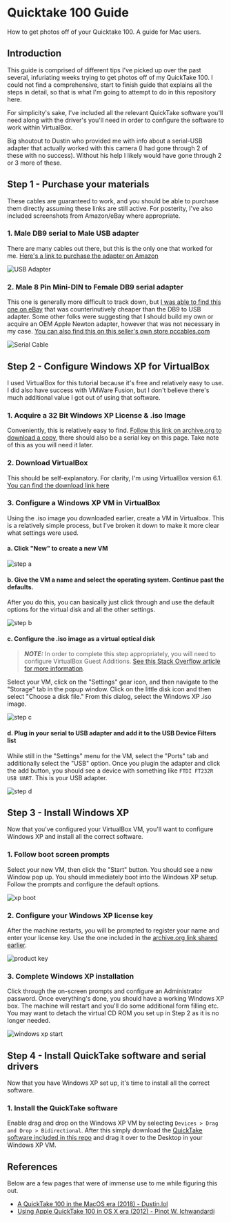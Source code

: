 # Quicktake 100 Guide

How to get photos off of your Quicktake 100. A guide for Mac users. 

## Introduction

This guide is comprised of different tips I've picked up over the past several, infuriating weeks trying to get photos off of my QuickTake 100. I could not find a comprehensive, start to finish guide that explains all the steps in detail, so that is what I'm going to attempt to do in this repository here. 

For simplicity's sake, I've included all the relevant QuickTake software you'll need along with the driver's you'll need in order to configure the software to work within VirtualBox. 

Big shoutout to Dustin who provided me with info about a serial-USB adapter that actually worked with this camera (I had gone through 2 of these with no success). Without his help I likely would have gone through 2 or 3 more of these. 

## Step 1 - Purchase your materials

These cables are guaranteed to work, and you should be able to purchase them directly assuming these links are still active. For posterity, I've also included screenshots from Amazon/eBay where appropriate. 

### 1. Male DB9 serial to Male USB adapter

There are many cables out there, but this is the only one that worked for me. [Here's a link to purchase the adapter on Amazon](https://www.amazon.com/gp/product/B004ES1S14/)

![USB Adapter](images/usbadapter.jpg)

### 2. Male 8 Pin Mini-DIN to Female DB9 serial adapter

This one is generally more difficult to track down, but [I was able to find this one on eBay](https://www.ebay.com/itm/184203852259) that was counterinutively cheaper than the DB9 to USB adapter. Some other folks were suggesting that I should build my own or acquire an OEM Apple Newton adapter, however that was not necessary in my case. [You can also find this on this seller's own store pccables.com](https://pccables.com/cgi-bin/orders6.cgi?action=Search&search=db9+female+to+8-pin+mini+din)

![Serial Cable](images/serialcable.jpg)


## Step 2 - Configure Windows XP for VirtualBox

I used VirtualBox for this tutorial because it's free and relatively easy to use. I did also have success with VMWare Fusion, but I don't believe there's much additional value I got out of using that software. 

### 1. Acquire a 32 Bit Windows XP License & .iso Image

Conveniently, this is relatively easy to find. [Follow this link on archive.org to download a copy](https://archive.org/details/WinXPProSP3x86), there should also be a serial key on this page. Take note of this as you will need it later. 

### 2. Download VirtualBox

This should be self-explanatory. For clarity, I'm using VirtualBox version 6.1. [You can find the download link here](https://www.virtualbox.org/wiki/Downloads)

### 3. Configure a Windows XP VM in VirtualBox

Using the .iso image you downloaded earlier, create a VM in Virtualbox. This is a relatively simple process, but I've broken it down to make it more clear what settings were used.

#### a. Click "New" to create a new VM

![step a](images/vbox_stepa.png)

#### b. Give the VM a name and select the operating system. Continue past the defaults.

After you do this, you can basically just click through and use the default options for the virtual disk and all the other settings.

![step b](images/vbox_stepb.png)

#### c. Configure the .iso image as a virtual optical disk 

> **_NOTE:_** In order to complete this step appropriately, you will need to configure VirtualBox Guest Additions. [See this Stack Overflow article for more information](https://stackoverflow.com/questions/41691803/how-to-install-guest-addition-in-mac-os-as-guest-and-windows-machine-as-host).

Select your VM, click on the "Settings" gear icon, and then navigate to the "Storage" tab in the popup window. Click on the little disk icon and then select "Choose a disk file." From this dialog, select the Windows XP .iso image. 

![step c](images/vbox_stepc.png)

#### d. Plug in your serial to USB adapter and add it to the USB Device Filters list

While still in the "Settings" menu for the VM, select the "Ports" tab and additionally select the "USB" option. Once you plugin the adapter and click the add button, you should see a device with something like `FTDI FT232R USB UART`. This is your USB adapter. 

![step d](images/vbox_stepd.png)

## Step 3 - Install Windows XP

Now that you've configured your VirtualBox VM, you'll want to configure Windows XP and install all the correct software. 

### 1. Follow boot screen prompts

Select your new VM, then click the "Start" button. You should see a new Window pop up. You should immediately boot into the Windows XP setup. Follow the prompts and configure the default options. 

![xp boot](images/xpboot.png)

### 2. Configure your Windows XP license key

After the machine restarts, you will be prompted to register your name and enter your license key. Use the one included in the [archive.org link shared earlier](https://archive.org/details/WinXPProSP3x86).

![product key](images/productkey.png)

### 3. Complete Windows XP installation

Click through the on-screen prompts and configure an Administrator password. Once everything's done, you should have a working Windows XP box. The machine will restart and you'll do some additional form filling etc. You may want to detach the virtual CD ROM you set up in Step 2 as it is no longer needed. 

![windows xp start](images/windowsxpstart.png)

## Step 4 - Install QuickTake software and serial drivers

Now that you have Windows XP set up, it's time to install all the correct software. 

### 1. Install the QuickTake software

Enable drag and drop on the Windows XP VM by selecting `Devices > Drag and Drop > Bidirectional`. After this simply download the [QuickTake software included in this repo](software/QuickTakeSoftware.zip) and drag it over to the Desktop in your Windows XP VM. 



## References

Below are a few pages that were of immense use to me while figuring this out. 

- [A QuickTake 100 in the MacOS era (2018) - Dustin.lol](https://dustin.lol/post/2018/quicktake100/)
- [Using Apple QuickTake 100 in OS X era (2012) - Pinot W. Ichwandardi](http://pinotmac.blogspot.com/2012/03/using-apple-quicktake-100-in-os-x-era.html)
